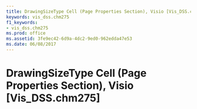 ```yaml
---
title: DrawingSizeType Cell (Page Properties Section), Visio [Vis_DSS.chm275]
keywords: vis_dss.chm275
f1_keywords:
- vis_dss.chm275
ms.prod: office
ms.assetid: 3fe9ec42-6d9a-4dc2-9ed0-962edda47e53
ms.date: 06/08/2017
---
```



# DrawingSizeType Cell (Page Properties Section), Visio [Vis_DSS.chm275]

